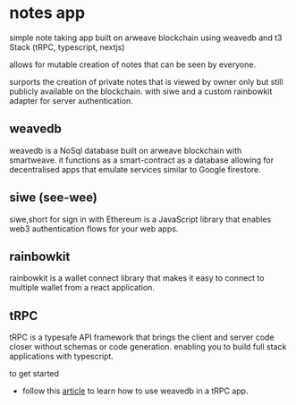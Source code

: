 # notes app

simple note taking app built on arweave blockchain using weavedb and t3 Stack (tRPC, typescript, nextjs)

allows for mutable creation of notes that can be seen by everyone.

surports the creation of private notes that is viewed by owner only but still publicly available on the blockchain.
with siwe and a custom rainbowkit adapter for server authentication.

## weavedb 
weavedb is a NoSql database built on arweave blockchain with smartweave. it functions as a smart-contract as a database allowing for decentralised apps that emulate services similar to Google firestore.

## siwe (see-wee)
siwe,short for sign in with Ethereum is a JavaScript library that enables web3 authentication flows for your web apps.


## rainbowkit
rainbowkit is a wallet connect library that makes it easy to connect to multiple wallet from a react application.

## tRPC
tRPC is a typesafe API framework that brings the client and server code closer without schemas or code generation. enabling you to build full stack applications with typescript.

to get started
- follow this [article](#) to learn how to use weavedb in a tRPC app.